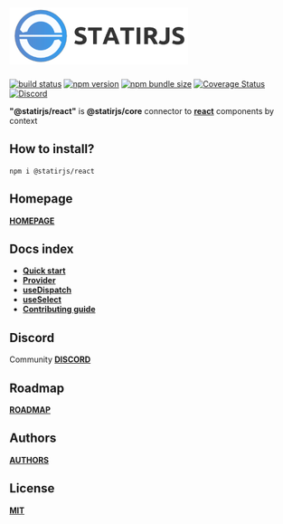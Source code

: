 # <img src='https://raw.githubusercontent.com/statirjs/page/dev/assets/statirjs_text.png' height='100' alt='Statirjs Logo' aria-label='statirjs' />

[![build status](https://travis-ci.com/statirjs/react.svg?branch=dev)](https://travis-ci.com/github/statirjs/react)
[![npm version](https://img.shields.io/npm/v/@statirjs/react)](https://www.npmjs.com/package/@statirjs/react)
[![npm bundle size](https://badgen.net/bundlephobia/minzip/@statirjs/react?label=gzip)](https://bundlephobia.com/result?p=@statirjs/react)
[![Coverage Status](https://coveralls.io/repos/github/statirjs/react/badge.svg?branch=dev&service=github)](https://coveralls.io/github/statirjs/react?branch=dev&service=github)
[![Discord](https://img.shields.io/discord/713451221901508720?label=discord)](https://discord.gg/9kezggD)

**"@statirjs/react"** is **@statirjs/core** connector to [**react**](https://reactjs.org/) components by context

## How to install?

```
npm i @statirjs/react
```

## Homepage

[**HOMEPAGE**](https://statirjs.github.io/page/#/content/react/home)

## Docs index

- [**Quick start**](https://statirjs.github.io/page/#/content/react/quick_start)
- [**Provider**](https://statirjs.github.io/page/#/content/react/provider)
- [**useDispatch**](https://statirjs.github.io/page/#/content/react/use_dispatch)
- [**useSelect**](https://statirjs.github.io/page/#/content/react/use_select)
- [**Contributing guide**](https://statirjs.github.io/page/#/content/react/contributing_guide)

## Discord

Community [**DISCORD**](https://discord.gg/mypB55)

## Roadmap

[**ROADMAP**](https://github.com/statirjs/react/blob/dev/ROADMAP.md)

## Authors

[**AUTHORS**](https://github.com/statirjs/react/blob/dev/AUTHORS.md)

## License

[**MIT**](https://github.com/statirjs/react/blob/dev/LICENSE.md)
